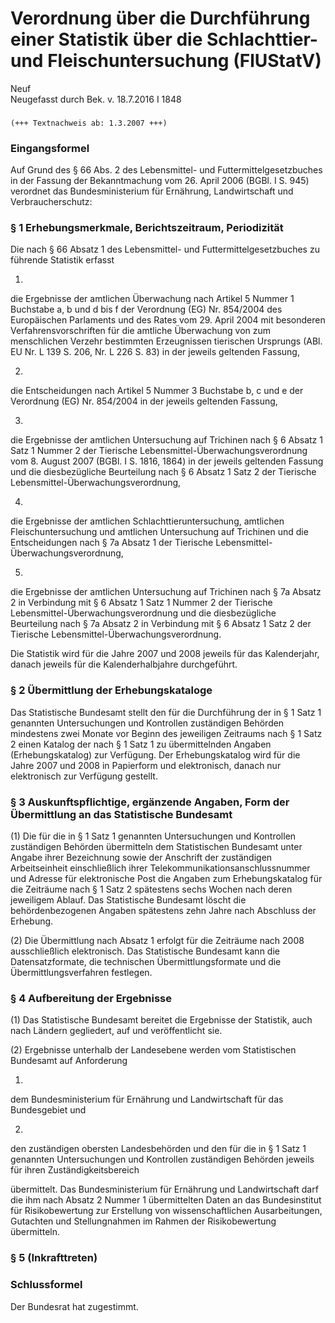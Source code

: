 Verordnung über die Durchführung einer Statistik über die Schlachttier- und Fleischuntersuchung (FlUStatV)
==========================================================================================================

Neuf  
Neugefasst durch Bek. v. 18.7.2016 I 1848

### 

```
(+++ Textnachweis ab: 1.3.2007 +++)
```

### Eingangsformel

Auf Grund des § 66 Abs. 2 des Lebensmittel- und Futtermittelgesetzbuches in der Fassung der Bekanntmachung vom 26. April 2006 (BGBl. I S. 945) verordnet das Bundesministerium für Ernährung, Landwirtschaft und Verbraucherschutz:

### § 1 Erhebungsmerkmale, Berichtszeitraum, Periodizität

Die nach § 66 Absatz 1 des Lebensmittel- und Futtermittelgesetzbuches zu führende Statistik erfasst

1.  
die Ergebnisse der amtlichen Überwachung nach Artikel 5 Nummer 1 Buchstabe a, b und d bis f der Verordnung (EG) Nr. 854/2004 des Europäischen Parlaments und des Rates vom 29. April 2004 mit besonderen Verfahrensvorschriften für die amtliche Überwachung von zum menschlichen Verzehr bestimmten Erzeugnissen tierischen Ursprungs (ABl. EU Nr. L 139 S. 206, Nr. L 226 S. 83) in der jeweils geltenden Fassung,

2.  
die Entscheidungen nach Artikel 5 Nummer 3 Buchstabe b, c und e der Verordnung (EG) Nr. 854/2004 in der jeweils geltenden Fassung,

3.  
die Ergebnisse der amtlichen Untersuchung auf Trichinen nach § 6 Absatz 1 Satz 1 Nummer 2 der Tierische Lebensmittel-Überwachungsverordnung vom 8. August 2007 (BGBl. I S. 1816, 1864) in der jeweils geltenden Fassung und die diesbezügliche Beurteilung nach § 6 Absatz 1 Satz 2 der Tierische Lebensmittel-Überwachungsverordnung,

4.  
die Ergebnisse der amtlichen Schlachttieruntersuchung, amtlichen Fleischuntersuchung und amtlichen Untersuchung auf Trichinen und die Entscheidungen nach § 7a Absatz 1 der Tierische Lebensmittel-Überwachungsverordnung,

5.  
die Ergebnisse der amtlichen Untersuchung auf Trichinen nach § 7a Absatz 2 in Verbindung mit § 6 Absatz 1 Satz 1 Nummer 2 der Tierische Lebensmittel-Überwachungsverordnung und die diesbezügliche Beurteilung nach § 7a Absatz 2 in Verbindung mit § 6 Absatz 1 Satz 2 der Tierische Lebensmittel-Überwachungsverordnung.

Die Statistik wird für die Jahre 2007 und 2008 jeweils für das Kalenderjahr, danach jeweils für die Kalenderhalbjahre durchgeführt.

### § 2 Übermittlung der Erhebungskataloge

Das Statistische Bundesamt stellt den für die Durchführung der in § 1 Satz 1 genannten Untersuchungen und Kontrollen zuständigen Behörden mindestens zwei Monate vor Beginn des jeweiligen Zeitraums nach § 1 Satz 2 einen Katalog der nach § 1 Satz 1 zu übermittelnden Angaben (Erhebungskatalog) zur Verfügung. Der Erhebungskatalog wird für die Jahre 2007 und 2008 in Papierform und elektronisch, danach nur elektronisch zur Verfügung gestellt.

### § 3 Auskunftspflichtige, ergänzende Angaben, Form der Übermittlung an das Statistische Bundesamt

(1) Die für die in § 1 Satz 1 genannten Untersuchungen und Kontrollen zuständigen Behörden übermitteln dem Statistischen Bundesamt unter Angabe ihrer Bezeichnung sowie der Anschrift der zuständigen Arbeitseinheit einschließlich ihrer Telekommunikationsanschlussnummer und Adresse für elektronische Post die Angaben zum Erhebungskatalog für die Zeiträume nach § 1 Satz 2 spätestens sechs Wochen nach deren jeweiligem Ablauf. Das Statistische Bundesamt löscht die behördenbezogenen Angaben spätestens zehn Jahre nach Abschluss der Erhebung.

(2) Die Übermittlung nach Absatz 1 erfolgt für die Zeiträume nach 2008 ausschließlich elektronisch. Das Statistische Bundesamt kann die Datensatzformate, die technischen Übermittlungsformate und die Übermittlungsverfahren festlegen.

### § 4 Aufbereitung der Ergebnisse

(1) Das Statistische Bundesamt bereitet die Ergebnisse der Statistik, auch nach Ländern gegliedert, auf und veröffentlicht sie.

(2) Ergebnisse unterhalb der Landesebene werden vom Statistischen Bundesamt auf Anforderung

1.  
dem Bundesministerium für Ernährung und Landwirtschaft für das Bundesgebiet und

2.  
den zuständigen obersten Landesbehörden und den für die in § 1 Satz 1 genannten Untersuchungen und Kontrollen zuständigen Behörden jeweils für ihren Zuständigkeitsbereich

übermittelt. Das Bundesministerium für Ernährung und Landwirtschaft darf die ihm nach Absatz 2 Nummer 1 übermittelten Daten an das Bundesinstitut für Risikobewertung zur Erstellung von wissenschaftlichen Ausarbeitungen, Gutachten und Stellungnahmen im Rahmen der Risikobewertung übermitteln.

### § 5 (Inkrafttreten)

### Schlussformel

Der Bundesrat hat zugestimmt.
